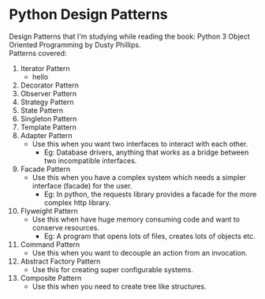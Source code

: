 # Python Design Patterns

Design Patterns that I'm studying while reading the book: Python 3 Object Oriented Programming by Dusty Phillips.<br>
Patterns covered:
1. Iterator Pattern
    * hello
1. Decorator Pattern
1. Observer Pattern
1. Strategy Pattern
1. State Pattern
1. Singleton Pattern
1. Template Pattern
1. Adapter Pattern
    * Use this when you want two interfaces to interact with each other.
        * Eg: Database drivers, anything that works as a bridge between two incompatible interfaces.
1. Facade Pattern
    * Use this when you have a complex system which needs a simpler interface (facade) for the user.
        * Eg: In python, the requests library provides a facade for the more complex http library.
1. Flyweight Pattern
    * Use this when have huge memory consuming code and want to conserve resources.
        * Eg: A program that opens lots of files, creates lots of objects etc.
1. Command Pattern
    * Use this when you want to decouple an action from an invocation.
1. Abstract Factory Pattern
    * Use this for creating super configurable systems.
1. Composite Pattern
    * Use this when you need to create tree like structures.